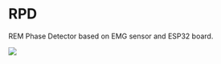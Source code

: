 # RPD
REM Phase Detector based on EMG sensor and ESP32 board.

<img align="left" src="https://repository-images.githubusercontent.com/405335378/fec287e1-7b86-4fd6-9ca9-b0c7e33494c2">
